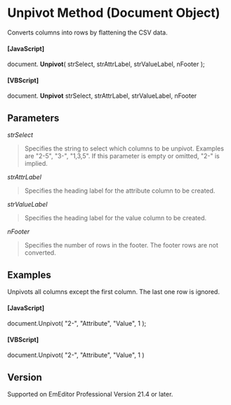 # Unpivot Method (Document Object)

Converts columns into rows by flattening the CSV data.

#### \[JavaScript\]

document. **Unpivot**( strSelect, strAttrLabel, strValueLabel, nFooter );

#### \[VBScript\]

document. **Unpivot** strSelect, strAttrLabel, strValueLabel, nFooter

## Parameters

_strSelect_

> Specifies the string to select which columns to be unpivot. Examples are "2-5", "3-", "1,3,5". If this parameter is empty or omitted, "2-" is implied.

_strAttrLabel_

> Specifies the heading label for the attribute column to be created.

_strValueLabel_

> Specifies the heading label for the value column to be created.

_nFooter_

> Specifies the number of rows in the footer. The footer rows are not converted.

## Examples

Unpivots all columns except the first column. The last one row is ignored.

#### \[JavaScript\]

document.Unpivot( "2-", "Attribute", "Value", 1 );

#### \[VBScript\]

document.Unpivot( "2-", "Attribute", "Value", 1 )

## Version

Supported on EmEditor Professional Version 21.4 or later.